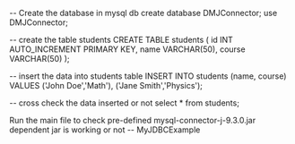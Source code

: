 -- Create the database in mysql db
create database DMJConnector;
use DMJConnector;

-- create the table students
CREATE TABLE students (
  id INT AUTO_INCREMENT PRIMARY KEY,
  name VARCHAR(50),
  course VARCHAR(50)
);

-- insert the data into students table
INSERT INTO students (name, course) VALUES ('John Doe','Math'), ('Jane Smith','Physics');

-- cross check the data inserted or not
select * from students;

Run the main file to check pre-defined mysql-connector-j-9.3.0.jar dependent jar is working or not
-- MyJDBCExample
